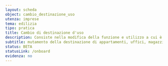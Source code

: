 ```yaml
---
layout: scheda
object: cambio_destinazione_uso
utenza: imprese
tema: edilizia
tipo: pratica
title: Cambio di destinazione d'uso
description: Consiste nella modifica della funzione e utilizzo a cui è adibito un edificio o parte di esso. Si ottiene facendo richiesta al Comune competente
subtitle: mutamento della destinazione di appartamenti, uffici, magazzini, negozi, garage, box, depositi etc..
status: BETA
statusLink: /onboard
evidenza: no
---
```

